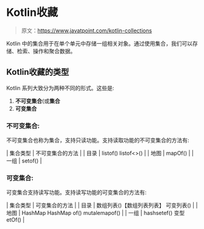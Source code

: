# Kotlin收藏

> 原文：<https://www.javatpoint.com/kotlin-collections>

Kotlin 中的集合用于在单个单元中存储一组相关对象。通过使用集合，我们可以存储、检索、操作和聚合数据。

## Kotlin收藏的类型

Kotlin 系列大致分为两种不同的形式。这些是:

1.  **不可变集合**(或**集合**
2.  **可变集合**

### 不可变集合:

不可变集合也称为集合，支持只读功能。支持读取功能的不可变集合的方法有:

| 集合类型 | 不可变集合的方法 |
| 目录 | listof()
listof<>() |
| 地图 | mapOf() |
| 一组 | setof() |

### 可变集合:

可变集合支持读写功能。支持读写功能的可变集合的方法有:

| 集合类型 | 可变集合的方法 |
| 目录 | 数组列表<t>()【数组列表列表】
可变列表()</t> |
| 地图 | HashMap
HashMap of()
mutalemapof() |
| 一组 | hashsetef()
变型 etOf() |